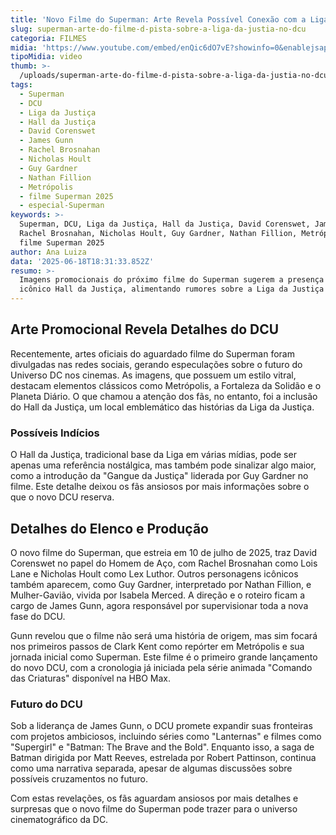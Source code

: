 ```yaml
---
title: 'Novo Filme do Superman: Arte Revela Possível Conexão com a Liga da Justiça'
slug: superman-arte-do-filme-d-pista-sobre-a-liga-da-justia-no-dcu
categoria: FILMES
midia: 'https://www.youtube.com/embed/enQic6dO7vE?showinfo=0&enablejsapi=1'
tipoMidia: video
thumb: >-
  /uploads/superman-arte-do-filme-d-pista-sobre-a-liga-da-justia-no-dcu-thumb.png
tags:
  - Superman
  - DCU
  - Liga da Justiça
  - Hall da Justiça
  - David Corenswet
  - James Gunn
  - Rachel Brosnahan
  - Nicholas Hoult
  - Guy Gardner
  - Nathan Fillion
  - Metrópolis
  - filme Superman 2025
  - especial-Superman
keywords: >-
  Superman, DCU, Liga da Justiça, Hall da Justiça, David Corenswet, James Gunn,
  Rachel Brosnahan, Nicholas Hoult, Guy Gardner, Nathan Fillion, Metrópolis,
  filme Superman 2025
author: Ana Luiza
data: '2025-06-18T18:31:33.852Z'
resumo: >-
  Imagens promocionais do próximo filme do Superman sugerem a presença do
  icônico Hall da Justiça, alimentando rumores sobre a Liga da Justiça no DCU.
---
```


## Arte Promocional Revela Detalhes do DCU

<blockquote class="twitter-tweet"><a href="https://twitter.com/user/status/1935178169583104013"></a></blockquote>

Recentemente, artes oficiais do aguardado filme do Superman foram divulgadas nas redes sociais, gerando especulações sobre o futuro do Universo DC nos cinemas. As imagens, que possuem um estilo vitral, destacam elementos clássicos como Metrópolis, a Fortaleza da Solidão e o Planeta Diário. O que chamou a atenção dos fãs, no entanto, foi a inclusão do Hall da Justiça, um local emblemático das histórias da Liga da Justiça.

### Possíveis Indícios

O Hall da Justiça, tradicional base da Liga em várias mídias, pode ser apenas uma referência nostálgica, mas também pode sinalizar algo maior, como a introdução da "Gangue da Justiça" liderada por Guy Gardner no filme. Este detalhe deixou os fãs ansiosos por mais informações sobre o que o novo DCU reserva.

## Detalhes do Elenco e Produção

O novo filme do Superman, que estreia em 10 de julho de 2025, traz David Corenswet no papel do Homem de Aço, com Rachel Brosnahan como Lois Lane e Nicholas Hoult como Lex Luthor. Outros personagens icônicos também aparecem, como Guy Gardner, interpretado por Nathan Fillion, e Mulher-Gavião, vivida por Isabela Merced. A direção e o roteiro ficam a cargo de James Gunn, agora responsável por supervisionar toda a nova fase do DCU.

Gunn revelou que o filme não será uma história de origem, mas sim focará nos primeiros passos de Clark Kent como repórter em Metrópolis e sua jornada inicial como Superman. Este filme é o primeiro grande lançamento do novo DCU, com a cronologia já iniciada pela série animada "Comando das Criaturas" disponível na HBO Max.

### Futuro do DCU

Sob a liderança de James Gunn, o DCU promete expandir suas fronteiras com projetos ambiciosos, incluindo séries como "Lanternas" e filmes como "Supergirl" e "Batman: The Brave and the Bold". Enquanto isso, a saga de Batman dirigida por Matt Reeves, estrelada por Robert Pattinson, continua como uma narrativa separada, apesar de algumas discussões sobre possíveis cruzamentos no futuro.

Com estas revelações, os fãs aguardam ansiosos por mais detalhes e surpresas que o novo filme do Superman pode trazer para o universo cinematográfico da DC.

